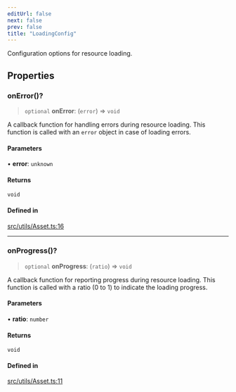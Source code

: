 ```yaml
---
editUrl: false
next: false
prev: false
title: "LoadingConfig"
---
```


Configuration options for resource loading.

## Properties

### onError()?

> `optional` **onError**: (`error`) => `void`

A callback function for handling errors during resource loading.
This function is called with an `error` object in case of loading errors.

#### Parameters

• **error**: `unknown`

#### Returns

`void`

#### Defined in

[src/utils/Asset.ts:16](https://github.com/agargaro/three.ez/blob/3fdd7e09783eb2a959141bd465ac646bca571e93/src/utils/Asset.ts#L16)

***

### onProgress()?

> `optional` **onProgress**: (`ratio`) => `void`

A callback function for reporting progress during resource loading.
This function is called with a ratio (0 to 1) to indicate the loading progress.

#### Parameters

• **ratio**: `number`

#### Returns

`void`

#### Defined in

[src/utils/Asset.ts:11](https://github.com/agargaro/three.ez/blob/3fdd7e09783eb2a959141bd465ac646bca571e93/src/utils/Asset.ts#L11)
